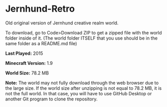 # Jernhund-Retro
Old original version of Jernhund creative realm world.

To download, go to Code>Download ZIP to get a zipped file with the world folder inside of it. (The world folder ITSELF that you use should be in the same folder as a README.md file)

**Last Played:** 2015

**Minecraft Version:** 1.9

**World Size:** 78.2 MB

**Note:** The world may not fully download through the web browser due to the large size. If the world size after unzipping is not equal to 78.2 MB, it is not the full world. In that case, you will have to use GitHub Desktop or another Git program to clone the repository.
